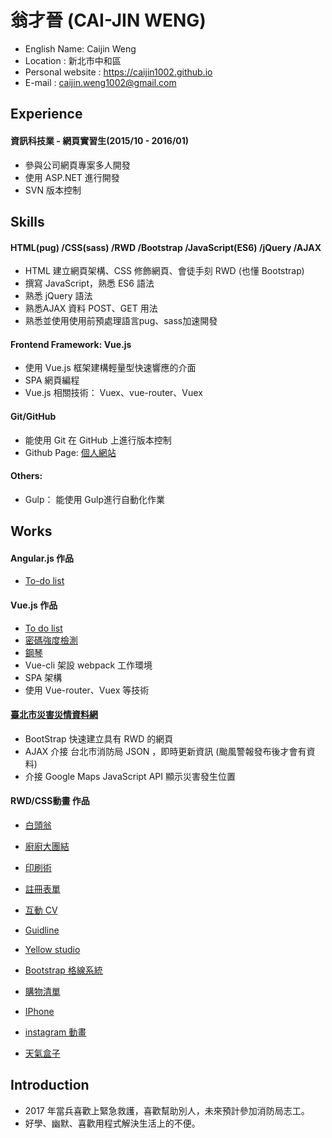 # 翁才晉 (CAI-JIN WENG)
* English Name: Caijin Weng
* Location : 新北市中和區
* Personal website : https://caijin1002.github.io
* E-mail : caijin.weng1002@gmail.com
## Experience
#### 資訊科技業 - 網頁實習生(2015/10 - 2016/01)
* 參與公司網頁專案多人開發
* 使用 ASP.NET 進行開發
* SVN 版本控制

## Skills
#### HTML(pug) /CSS(sass) /RWD /Bootstrap /JavaScript(ES6) /jQuery /AJAX
* HTML 建立網頁架構、CSS 修飾網頁、會徒手刻 RWD (也懂 Bootstrap) 
* 撰寫 JavaScript，熟悉 ES6 語法
* 熟悉 jQuery 語法
* 熟悉AJAX 資料 POST、GET 用法
* 熟悉並使用使用前預處理語言pug、sass加速開發
#### Frontend Framework: Vue.js
* 使用 Vue.js 框架建構輕量型快速響應的介面
* SPA 網頁編程
* Vue.js 相關技術： Vuex、vue-router、Vuex
#### Git/GitHub
* 能使用 Git 在 GitHub 上進行版本控制
* Github Page: [個人網站](https://caijin1002.github.io)

#### Others:
* Gulp： 能使用 Gulp進行自動化作業 

## Works

#### Angular.js 作品
* [To-do list ](https://codepen.io/CAIJIN/pen/XVpLJZ)


#### Vue.js 作品
* [To do list](https://codepen.io/CAIJIN/pen/XVByNM)
* [密碼強度檢測](https://codepen.io/CAIJIN/pen/dmPbyX?editors=1010)
* [鋼琴](https://codepen.io/CAIJIN/pen/NpyGrR)
* Vue-cli 架設 webpack 工作環境
* SPA 架構
* 使用 Vue-router、Vuex 等技術


#### [臺北市災害災情資料網](https://codepen.io/CAIJIN/pen/JLbvZY)

* BootStrap 快速建立具有 RWD 的網頁
* AJAX 介接 台北市消防局 JSON ，即時更新資訊 (颱風警報發布後才會有資料)
* 介接 Google Maps JavaScript API 顯示災害發生位置

#### RWD/CSS動畫 作品
* [白頭翁](https://codepen.io/CAIJIN/pen/JMpdWB)
* [廚廚大團結](https://www.myacg.com.tw/ranking_competition.php)
* [印刷術](https://codepen.io/CAIJIN/pen/BpLNmP)
* [註冊表單](https://codepen.io/CAIJIN/pen/GvJXWp)
* [互動 CV](https://codepen.io/CAIJIN/pen/QMyOjz)
* [Guidline](https://codepen.io/CAIJIN/pen/zzgBLg)
* [Yellow studio](https://codepen.io/CAIJIN/pen/NddWxE)
* [Bootstrap 格線系統](https://codepen.io/CAIJIN/pen/dpAvZo?editors=1100)

* [購物清單](https://codepen.io/CAIJIN/pen/qaLgJx)
* [IPhone](https://codepen.io/CAIJIN/pen/NbPpWX)
* [instagram 動畫](https://codepen.io/CAIJIN/pen/XgOReJ)
* [天氣盒子](https://codepen.io/CAIJIN/pen/rrQKQw)

## Introduction
* 2017 年當兵喜歡上緊急救護，喜歡幫助別人，未來預計參加消防局志工。
* 好學、幽默、喜歡用程式解決生活上的不便。
